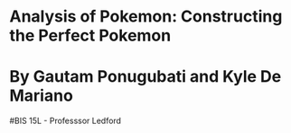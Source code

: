 # Analysis of Pokemon: Constructing the Perfect Pokemon
# By Gautam Ponugubati and Kyle De Mariano
#BIS 15L - Professsor Ledford
